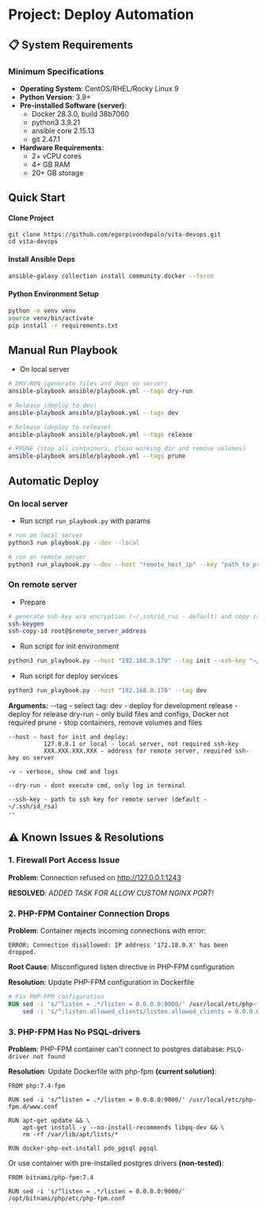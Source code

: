 # Project: Deploy Automation

## 📋 System Requirements

### Minimum Specifications
- **Operating System**: CentOS/RHEL/Rocky Linux 9
- **Python Version**: 3.9+
- **Pre-installed Software (server)**: 
  - Docker 28.3.0, build 38b7060
  - python3 3.9.21
  - ansible core 2.15.13
  - git 2.47.1
- **Hardware Requirements**:
  - 2+ vCPU cores
  - 4+ GB RAM
  - 20+ GB storage

## Quick Start
#### Clone Project
```
git clone https://github.com/egorpivondepalo/vita-devops.git
cd vita-devops
```

#### Install Ansible Deps
```bash
ansible-galaxy collection install community.docker --force
```

#### Python Environment Setup
```bash
python -m venv venv
source venv/bin/activate
pip install -r requirements.txt
```


## Manual Run Playbook
- On local server
```bash
# DRY-RUN (generate files and deps on server)
ansible-playbook ansible/playbook.yml --tags dry-run

# Release (deploy to dev)
ansible-playbook ansible/playbook.yml --tags dev

# Release (deploy to release)
ansible-playbook ansible/playbook.yml --tags release

# PRUNE (stop all containers, clean working_dir and remove volumes)
ansible-playbook ansible/playbook.yml --tags prune
```



## **Automatic Deploy**
### **On local server**
- Run script `run_playbook.py` with params
```bash
# run on local server
python3 run playbook.py --dev --local

# run on remote server
python3 run_playbook.py --dev --host "remote_host_ip" --key "path_to_private_ssh_key"
```

### **On remote server**
- Prepare
```bash
# generate ssh-key w/o encryption (~/.ssh/id_rsa - default) and copy it to remote server
ssh-keygen
ssh-copy-id root@$remote_server_address
```

- Run script for init environment
```bash
python3 run_playbook.py --host "192.168.0.170" --tag init --ssh-key "~/.ssh/id_rsa"
```

- Run script for deploy services
```bash
python3 run_playbook.py --host "192.168.0.170" --tag dev
```

**Arguments:**
    --tag - select tag:
              dev - deploy for development
              release - deploy for release
              dry-run - only build files and configs, Docker not required
              prune - stop containers, remove volumes and files

    --host - host for init and deploy:
              127.0.0.1 or local - local server, not required ssh-key
              XXX.XXX.XXX.XXX - address for remote server, required ssh-key on server
      
    -v - verbose, show cmd and logs

    --dry-run - dont execute cmd, only log in terminal
              
    --ssh-key - path to ssh key for remote server (default - ~/.ssh/id_rsa)
    --

## ⚠️ Known Issues & Resolutions

### 1. Firewall Port Access Issue
**Problem**: Connection refused on http://127.0.0.1:1243

**RESOLVED**: *ADDED TASK FOR ALLOW CUSTOM NGINX PORT!*

### 2. PHP-FPM Container Connection Drops
**Problem**: Container rejects incoming connections with error:
```
ERROR: Connection disallowed: IP address '172.18.0.X' has been dropped.
```

**Root Cause**: Misconfigured listen directive in PHP-FPM configuration

**Resolution**: Update PHP-FPM configuration in Dockerfile
```dockerfile
# Fix PHP-FPM configuration
RUN sed -i 's/^listen = .*/listen = 0.0.0.0:9000/' /usr/local/etc/php-fpm.d/www.conf && \
    sed -i 's/^;listen.allowed_clients/listen.allowed_clients = 0.0.0.0/' /usr/local/etc/php-fpm.d/www.conf
```

### 3. PHP-FPM Has No PSQL-drivers
**Problem**: PHP-FPM container can't connect to postgres database:
`PSLQ-driver not found`

**Resolution**: Update Dockerfile with php-fpm **(current solution)**:
```
FROM php:7.4-fpm

RUN sed -i 's/^listen = .*/listen = 0.0.0.0:9000/' /usr/local/etc/php-fpm.d/www.conf

RUN apt-get update && \
    apt-get install -y --no-install-recommends libpq-dev && \
    rm -rf /var/lib/apt/lists/*

RUN docker-php-ext-install pdo_pgsql pgsql
```

Or use container with pre-installed postgres drivers **(non-tested)**:
```
FROM bitnami/php-fpm:7.4

RUN sed -i 's/^listen = .*/listen = 0.0.0.0:9000/' /opt/bitnami/php/etc/php-fpm.conf
```
